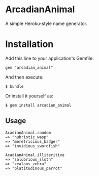 # ArcadianAnimal

A simple Heroku-style name generator.

# Installation

Add this line to your application's Gemfile:

    gem "arcadian_animal"

And then execute:

    $ bundle

Or install it yourself as:

    $ gem install arcadian_animal

## Usage

```
AcadianAnimal.random
=> "hubristic_wasp"
=> "meretricious_badger"
=> "invidious_swordfish"

AcadianAnimal.illiteritive
=> "salubrious_sloth"
=> "zealous_zebra"
=> "platitudinous_parrot"

```
